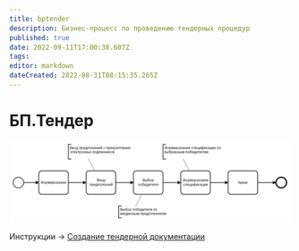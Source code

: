 ```yaml
---
title: bptender
description: Бизнес-процесс по проведению тендерных процедур
published: true
date: 2022-09-11T17:00:38.607Z
tags: 
editor: markdown
dateCreated: 2022-08-31T08:15:35.265Z
---
```


# БП.Тендер

![](<../../../assets/image (337).png>)

Инструкции -> [Создание тендерной документации](../../../upravlenie-zakupkami/sozdanie-tendernoi-dokumentacii/)
